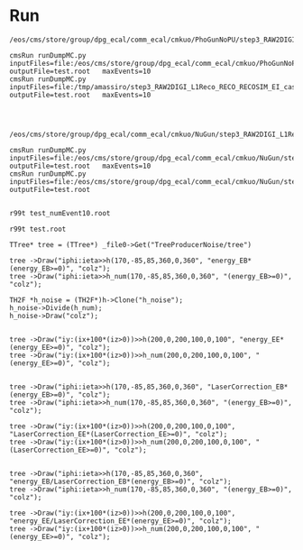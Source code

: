 Run
====

    /eos/cms/store/group/dpg_ecal/comm_ecal/cmkuo/PhoGunNoPU/step3_RAW2DIGI_L1Reco_RECO_RECOSIM_EI_caseA.root

    cmsRun runDumpMC.py  inputFiles=file:/eos/cms/store/group/dpg_ecal/comm_ecal/cmkuo/PhoGunNoPU/step3_RAW2DIGI_L1Reco_RECO_RECOSIM_EI_caseA.root   outputFile=test.root   maxEvents=10
    cmsRun runDumpMC.py  inputFiles=file:/tmp/amassiro/step3_RAW2DIGI_L1Reco_RECO_RECOSIM_EI_caseA.root   outputFile=test.root   maxEvents=10

    
    
    
    /eos/cms/store/group/dpg_ecal/comm_ecal/cmkuo/NuGun/step3_RAW2DIGI_L1Reco_RECO_RECOSIM_EI_PAT_VALIDATION_DQM_PhoStat_2.root
    
    cmsRun runDumpMC.py  inputFiles=file:/eos/cms/store/group/dpg_ecal/comm_ecal/cmkuo/NuGun/step3_RAW2DIGI_L1Reco_RECO_RECOSIM_EI_PAT_VALIDATION_DQM_PhoStat_2.root   outputFile=test.root   maxEvents=10
    cmsRun runDumpMC.py  inputFiles=file:/eos/cms/store/group/dpg_ecal/comm_ecal/cmkuo/NuGun/step3_RAW2DIGI_L1Reco_RECO_RECOSIM_EI_PAT_VALIDATION_DQM_PhoStat_2.root   outputFile=test.root

    
    r99t test_numEvent10.root
    
    r99t test.root
    
    TTree* tree = (TTree*) _file0->Get("TreeProducerNoise/tree")
    
    tree ->Draw("iphi:ieta>>h(170,-85,85,360,0,360", "energy_EB*(energy_EB>=0)", "colz");
    tree ->Draw("iphi:ieta>>h_num(170,-85,85,360,0,360", "(energy_EB>=0)", "colz");
    
    TH2F *h_noise = (TH2F*)h->Clone("h_noise");
    h_noise->Divide(h_num);
    h_noise->Draw("colz");


    tree ->Draw("iy:(ix+100*(iz>0))>>h(200,0,200,100,0,100", "energy_EE*(energy_EE>=0)", "colz");
    tree ->Draw("iy:(ix+100*(iz>0))>>h_num(200,0,200,100,0,100", "(energy_EE>=0)", "colz");

    
    tree ->Draw("iphi:ieta>>h(170,-85,85,360,0,360", "LaserCorrection_EB*(energy_EB>=0)", "colz");
    tree ->Draw("iphi:ieta>>h_num(170,-85,85,360,0,360", "(energy_EB>=0)", "colz");
    
    tree ->Draw("iy:(ix+100*(iz>0))>>h(200,0,200,100,0,100", "LaserCorrection_EE*(LaserCorrection_EE>=0)", "colz");
    tree ->Draw("iy:(ix+100*(iz>0))>>h_num(200,0,200,100,0,100", "(LaserCorrection_EE>=0)", "colz");

    
    tree ->Draw("iphi:ieta>>h(170,-85,85,360,0,360", "energy_EB/LaserCorrection_EB*(energy_EB>=0)", "colz");
    tree ->Draw("iphi:ieta>>h_num(170,-85,85,360,0,360", "(energy_EB>=0)", "colz");

    tree ->Draw("iy:(ix+100*(iz>0))>>h(200,0,200,100,0,100", "energy_EE/LaserCorrection_EE*(energy_EE>=0)", "colz");
    tree ->Draw("iy:(ix+100*(iz>0))>>h_num(200,0,200,100,0,100", "(energy_EE>=0)", "colz");
